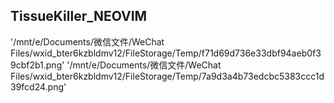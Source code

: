 ## TissueKiller_NEOVIM

'/mnt/e/Documents/微信文件/WeChat Files/wxid_bter6kzbldmv12/FileStorage/Temp/f71d69d736e33dbf94aeb0f39cbf2b1.png'
'/mnt/e/Documents/微信文件/WeChat Files/wxid_bter6kzbldmv12/FileStorage/Temp/7a9d3a4b73edcbc5383ccc1d39fcd24.png'
